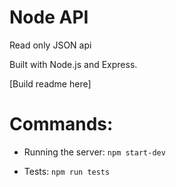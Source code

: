 # Node API

Read only JSON api

Built with Node.js and Express.

[Build readme here]

# Commands:

* Running the server:
`npm start-dev`

* Tests:
`npm run tests`
